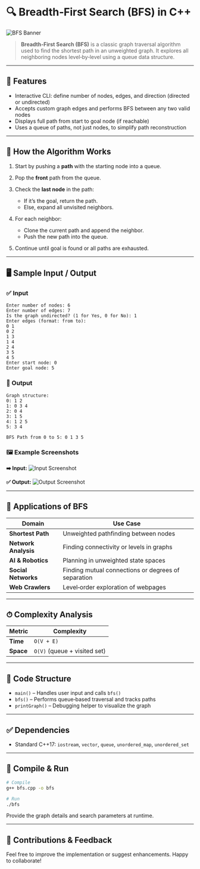 # 🔍 Breadth‑First Search (BFS) in C++

![BFS Banner](https://imgs.search.brave.com/lKjgbx2RHKMhRm9WlwLM6eiWR_cROlwbHrkgjGc0abo/rs:fit:860:0:0:0/g:ce/aHR0cHM6Ly9vbGl2/aWFnYWxsdWNjaS5j/b20vd3AtY29udGVu/dC91cGxvYWRzLzIw/MjQvMDEvYmZzLmdp/Zg.gif)

> **Breadth‑First Search (BFS)** is a classic graph traversal algorithm used to find the shortest path in an unweighted graph. It explores all neighboring nodes level‑by‑level using a queue data structure.

---

## 📌 Features

* Interactive CLI: define number of nodes, edges, and direction (directed or undirected)
* Accepts custom graph edges and performs BFS between any two valid nodes
* Displays full path from start to goal node (if reachable)
* Uses a queue of paths, not just nodes, to simplify path reconstruction

---

## 🔧 How the Algorithm Works

1. Start by pushing a **path** with the starting node into a queue.
2. Pop the **front** path from the queue.
3. Check the **last node** in the path:

   * If it’s the goal, return the path.
   * Else, expand all unvisited neighbors.
4. For each neighbor:

   * Clone the current path and append the neighbor.
   * Push the new path into the queue.
5. Continue until goal is found or all paths are exhausted.

---

## 🖥 Sample Input / Output

### ✅ Input

```
Enter number of nodes: 6
Enter number of edges: 7
Is the graph undirected? (1 for Yes, 0 for No): 1
Enter edges (format: from to):
0 1
0 2
1 3
1 4
2 4
3 5
4 5
Enter start node: 0
Enter goal node: 5
```

### 🔽 Output

```
Graph structure:
0: 1 2 
1: 0 3 4 
2: 0 4 
3: 1 5 
4: 1 2 5 
5: 3 4 

BFS Path from 0 to 5: 0 1 3 5
```

### 🖼 Example Screenshots

**➡️ Input:**
![Input Screenshot](https://i.imgur.com/fvwdrKk.png)

**✅ Output:**
![Output Screenshot](https://i.imgur.com/0quF1a1.png)

---

## 🚀 Applications of BFS

| Domain               | Use Case                                            |
| -------------------- | --------------------------------------------------- |
| **Shortest Path**    | Unweighted pathfinding between nodes                |
| **Network Analysis** | Finding connectivity or levels in graphs            |
| **AI & Robotics**    | Planning in unweighted state spaces                 |
| **Social Networks**  | Finding mutual connections or degrees of separation |
| **Web Crawlers**     | Level‑order exploration of webpages                 |

---

## ⏱ Complexity Analysis

| Metric    | Complexity                   |
| --------- | ---------------------------- |
| **Time**  | `O(V + E)`                   |
| **Space** | `O(V)` (queue + visited set) |

---

## 📄 Code Structure

* `main()` – Handles user input and calls `bfs()`
* `bfs()` – Performs queue‑based traversal and tracks paths
* `printGraph()` – Debugging helper to visualize the graph

---

## ✅ Dependencies

* Standard C++17: `iostream`, `vector`, `queue`, `unordered_map`, `unordered_set`

---

## 🧪 Compile & Run

```bash
# Compile
g++ bfs.cpp -o bfs

# Run
./bfs
```

Provide the graph details and search parameters at runtime.

---

## 🙌 Contributions & Feedback

Feel free to improve the implementation or suggest enhancements. Happy to collaborate!
